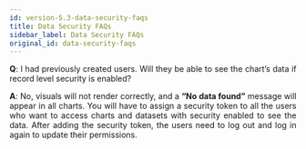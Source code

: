 ```yaml
---
id: version-5.3-data-security-faqs
title: Data Security FAQs
sidebar_label: Data Security FAQs
original_id: data-security-faqs
---
```


<div style="text-align: justify">


**Q**: I had previously created users. Will they be able to see the chart’s data if record level security is enabled?

**A**: No, visuals will not render correctly, and a **“No data found”** message will appear in all charts. You will have to assign a security token to all the users who want to access charts and datasets with security enabled to see the data. After adding the security token, the users need to log out and log in again to update their permissions.
